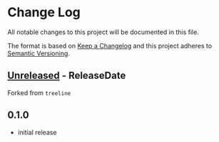 # Change Log
All notable changes to this project will be documented in this file.

The format is based on [Keep a Changelog](http://keepachangelog.com/)
and this project adheres to [Semantic Versioning](http://semver.org/).

<!-- next-header -->
## [Unreleased] - ReleaseDate

Forked from `treeline`

## 0.1.0

* initial release

<!-- next-url -->
[Unreleased]: https://github.com/assert-rs/assert_cmd/compare/v0.1.0...HEAD
